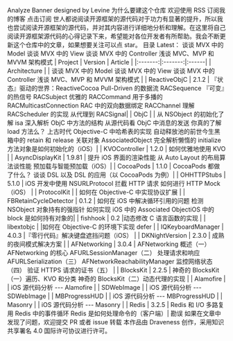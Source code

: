 Analyze Banner designed by Levine 为什么要建这个仓库 欢迎使用 RSS 订阅我的博客 点击订阅 世人都说阅读开源框架的源代码对于功力有显著的提升，所以我也尝试阅读开源框架的源代码，并对其内容进行详细地分析和理解。在这里将自己阅读开源框架源代码的心得记录下来，希望能对各位开发者有所帮助。我会不断更新这个仓库中的文章，如果想要关注可以点 star。 目录 Latest： 谈谈 MVX 中的 Model 谈谈 MVX 中的 View 谈谈 MVX 中的 Controller 浅谈 MVC、MVP 和 MVVM 架构模式 | Project | Version | Article | |:-------:|:-------:|:------| | Architecture | | 谈谈 MVX 中的 Model 谈谈 MVX 中的 View 谈谈 MVX 中的 Controller 浅谈 MVC、MVP 和 MVVM 架构模式 | | ReactiveObjC | 2.1.2 | 『状态』驱动的世界：ReactiveCocoa Pull-Driven 的数据流 RACSequence 『可变』的热信号 RACSubject 优雅的 RACCommand 用于多播的 RACMulticastConnection RAC 中的双向数据绑定 RACChannel 理解 RACScheduler 的实现 从代理到 RACSignal| | ObjC | | 从 NSObject 的初始化了解 isa 深入解析 ObjC 中方法的结构 从源代码看 ObjC 中消息的发送 你真的了解 load 方法么？ 上古时代 Objective-C 中哈希表的实现 自动释放池的前世今生黑箱中的 retain 和 release 关联对象 AssociatedObject 完全解析懒惰的 initialize 方法对象是如何初始化的（iOS）| | KVOController | 1.2.0 | 如何优雅地使用 KVO | | AsyncDisplayKit | 1.9.81 | 提升 iOS 界面的渲染性能 从 Auto Layout 的布局算法谈性能 预加载与智能预加载（iOS）| | CocoaPods | 1.1.0 | CocoaPods 都做了什么？ 谈谈 DSL 以及 DSL 的应用（以 CocoaPods 为例）| | OHHTTPStubs | 5.1.0 | iOS 开发中使用 NSURLProtocol 拦截 HTTP 请求 如何进行 HTTP Mock（iOS） | | ProtocolKit | | 如何在 Objective-C 中实现协议扩展 | | FBRetainCycleDetector | 0.1.2 | 如何在 iOS 中解决循环引用的问题 检测 NSObject 对象持有的强指针 如何实现 iOS 中的 Associated ObjectiOS 中的 block 是如何持有对象的| | fishhook | 0.2 |动态修改 C 语言函数的实现 | | libextobjc | |如何在 Objective-C 的环境下实现 defer | | IQKeyboardManager | 4.0.3 |『零行代码』解决键盘遮挡问题（iOS） | | DKNightVersion | 2.3.0 | 成熟的夜间模式解决方案 | | AFNetworking | 3.0.4 | AFNetworking 概述（一） AFNetworking 的核心 AFURLSessionManager（二） 处理请求和响应 AFURLSerialization（三） AFNetworkReachabilityManager 监控网络状态（四） 验证 HTTPS 请求的证书（五） | | BlocksKit | 2.2.5 | 神奇的 BlocksKit（一）遍历、KVO 和分类 神奇的 BlocksKit（二）动态代理的实现 | | Alamofire | | iOS 源代码分析 --- Alamofire | | SDWebImage | | iOS 源代码分析 --- SDWebImage | | MBProgressHUD | | iOS 源代码分析 --- MBProgressHUD | | Masonry | | iOS 源代码分析 --- Masonry | | Redis | 3.2.5 | Redis 和 I/O 多路复用 Redis 中的事件循环 Redis 是如何处理命令的（客户端）| 勘误 如果在文章中发现了问题，欢迎提交 PR 或者 issue 转载 本作品由 Draveness 创作，采用知识共享署名 4.0 国际许可协议进行许可。